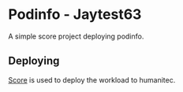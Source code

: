 # Podinfo - Jaytest63

A simple score project deploying podinfo.

## Deploying

[Score](https://score.dev/) is used to deploy the workload to humanitec.
